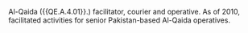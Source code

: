  Al-Qaida ({{QE.A.4.01}}.) facilitator, courier and operative. As of 2010, 
facilitated activities for senior Pakistan-based Al-Qaida operatives. 
